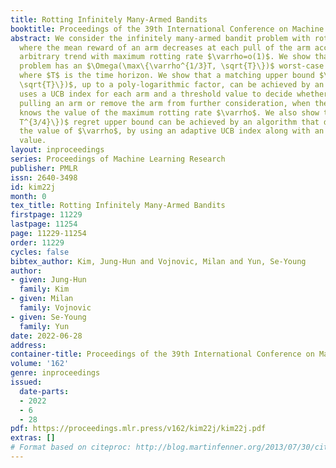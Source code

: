 ```yaml
---
title: Rotting Infinitely Many-Armed Bandits
booktitle: Proceedings of the 39th International Conference on Machine Learning
abstract: We consider the infinitely many-armed bandit problem with rotting rewards,
  where the mean reward of an arm decreases at each pull of the arm according to an
  arbitrary trend with maximum rotting rate $\varrho=o(1)$. We show that this learning
  problem has an $\Omega(\max\{\varrho^{1/3}T, \sqrt{T}\})$ worst-case regret lower bound
  where $T$ is the time horizon. We show that a matching upper bound $\tilde{O}(\max\{\varrho^{1/3}T,
  \sqrt{T}\})$, up to a poly-logarithmic factor, can be achieved by an algorithm that
  uses a UCB index for each arm and a threshold value to decide whether to continue
  pulling an arm or remove the arm from further consideration, when the algorithm
  knows the value of the maximum rotting rate $\varrho$. We also show that an $\tilde{O}(\max\{\varrho^{1/3}T,
  T^{3/4}\})$ regret upper bound can be achieved by an algorithm that does not know
  the value of $\varrho$, by using an adaptive UCB index along with an adaptive threshold
  value.
layout: inproceedings
series: Proceedings of Machine Learning Research
publisher: PMLR
issn: 2640-3498
id: kim22j
month: 0
tex_title: Rotting Infinitely Many-Armed Bandits
firstpage: 11229
lastpage: 11254
page: 11229-11254
order: 11229
cycles: false
bibtex_author: Kim, Jung-Hun and Vojnovic, Milan and Yun, Se-Young
author:
- given: Jung-Hun
  family: Kim
- given: Milan
  family: Vojnovic
- given: Se-Young
  family: Yun
date: 2022-06-28
address:
container-title: Proceedings of the 39th International Conference on Machine Learning
volume: '162'
genre: inproceedings
issued:
  date-parts:
  - 2022
  - 6
  - 28
pdf: https://proceedings.mlr.press/v162/kim22j/kim22j.pdf
extras: []
# Format based on citeproc: http://blog.martinfenner.org/2013/07/30/citeproc-yaml-for-bibliographies/
---
```

